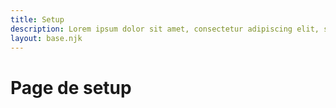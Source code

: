 ```yaml
---
title: Setup
description: Lorem ipsum dolor sit amet, consectetur adipiscing elit, sed do eiusmod tempor incididunt ut labore et dolore magna aliqua.
layout: base.njk
---
```


# Page de setup
